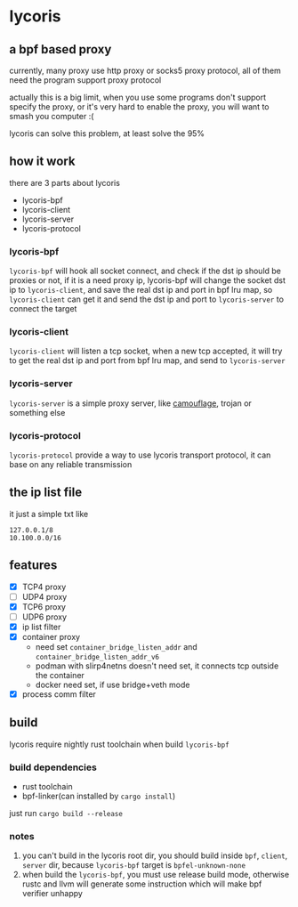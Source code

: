 # lycoris

## a bpf based proxy

currently, many proxy use http proxy or socks5 proxy protocol, all of them need the program support proxy protocol

actually this is a big limit, when you use some programs don't support specify the proxy, or it's very hard to enable
the proxy, you will want to smash you computer :(

lycoris can solve this problem, at least solve the 95%

## how it work

there are 3 parts about lycoris

- lycoris-bpf
- lycoris-client
- lycoris-server
- lycoris-protocol

### lycoris-bpf

`lycoris-bpf` will hook all socket connect, and check if the dst ip should be proxies or not,
if it is a need proxy ip, lycoris-bpf will change the socket dst ip to `lycoris-client`, and save the real dst ip and
port in bpf lru map, so `lycoris-client` can get it and send the dst ip and port to `lycoris-server` to connect the
target

### lycoris-client

`lycoris-client` will listen a tcp socket, when a new tcp accepted, it will try to get the real dst ip and port from
bpf lru map, and send to `lycoris-server`

### lycoris-server

`lycoris-server` is a simple proxy server, like [camouflage](https://github.com/Sherlock-Holo/camouflage), trojan or
something else

### lycoris-protocol

`lycoris-protocol` provide a way to use lycoris transport protocol, it can base on any reliable transmission

## the ip list file

it just a simple txt like

```
127.0.0.1/8
10.100.0.0/16
```

## features

- [x] TCP4 proxy
- [ ] UDP4 proxy
- [x] TCP6 proxy
- [ ] UDP6 proxy
- [x] ip list filter
- [x] container proxy
  - need set `container_bridge_listen_addr` and `container_bridge_listen_addr_v6`
  - podman with slirp4netns doesn't need set, it connects tcp outside the container
  - docker need set, if use bridge+veth mode
- [x] process comm filter

## build

lycoris require nightly rust toolchain when build `lycoris-bpf`

### build dependencies

- rust toolchain
- bpf-linker(can installed by `cargo install`)

just run `cargo build --release`

### notes

1. you can't build in the lycoris root dir, you should build inside `bpf`, `client`, `server` dir, because `lycoris-bpf`
   target is `bpfel-unknown-none`
2. when build the `lycoris-bpf`, you must use release build mode, otherwise rustc and llvm will generate some
   instruction which will make bpf verifier unhappy
